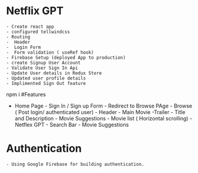 # Netflix GPT

    - Create react app
    - configured tellwindcss
    - Routing
    -  Header
    -  Login Form
    -  Form validation ( useRef hook)
    - Firebase Setup (deployed App to production)
    - create Signup User Account
    - Validate User Sign In Api
    - Update User details in Redux Store
    - Updated user profile details
    - Implimented Sign Out feature

npm i
#Features

- Home Page - Sign In / Sign up Form - Redirect to Browse PAge - Browse ( Post login/ authenticated user) - Header - Main Movie
  -Trailer - Title and Description - Movie Suggestions - Movie list ( Horizontal scrolling) - Netflex GPT - Search Bar - Movie Suggestions

# Authentication

    - Using Google Firebase for building authentication.
